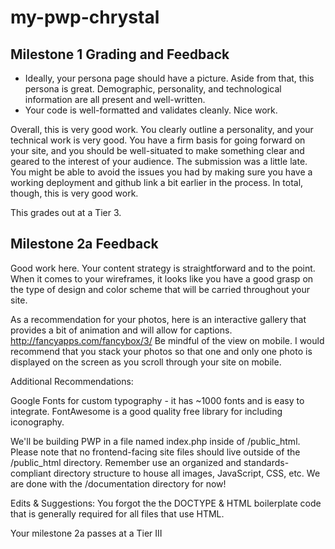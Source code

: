 # my-pwp-chrystal

## Milestone 1 Grading and Feedback

* Ideally, your persona page should have a picture.  Aside from that, this persona is great.  Demographic, personality, and technological information are all present and well-written.
* Your code is well-formatted and validates cleanly.  Nice work.

Overall, this is very good work.  You clearly outline a personality, and your technical work is very good.  You have a firm basis for going forward on your site, and you should be well-situated to make something clear and geared to the interest of your audience.  The submission was a little late.  You might be able to avoid the issues you had by making sure you have a working deployment and github link a bit earlier in the process.  In total, though, this is very good work.

This grades out at a Tier 3.

## Milestone 2a Feedback

Good work here. Your content strategy is straightforward and to the point. When it comes to your wireframes, it looks like you have a good grasp on the type of design and color scheme that will be carried throughout your site. 

As a recommendation for your photos, here is an interactive gallery that provides a bit of animation and will allow for captions. http://fancyapps.com/fancybox/3/
Be mindful of the view on mobile. I would recommend that you stack your photos so that one and only one photo is displayed on the screen as you scroll through your site on mobile.

Additional Recommendations:

Google Fonts for custom typography - it has ~1000 fonts and is easy to integrate.
FontAwesome is a good quality free library for including iconography.

We'll be building PWP in a file named index.php inside of /public_html. Please note that no frontend-facing site files should live outside of the /public_html directory. Remember use an organized and standards-compliant directory structure to house all images, JavaScript, CSS, etc. We are done with the /documentation directory for now!

Edits & Suggestions:
You forgot the the DOCTYPE & HTML boilerplate code that is generally required for all files that use HTML.

Your milestone 2a passes at a Tier III
